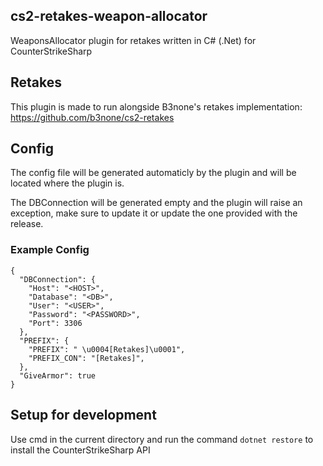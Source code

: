 ## cs2-retakes-weapon-allocator

WeaponsAllocator plugin for retakes written in C# (.Net) for CounterStrikeSharp

## Retakes

This plugin is made to run alongside B3none's retakes implementation: https://github.com/b3none/cs2-retakes

## Config

The config file will be generated automaticly by the plugin and will be located where the plugin is.

The DBConnection will be generated empty and the plugin will raise an exception, make sure to update it or update the one provided with the release.

### Example Config

```
{
  "DBConnection": {
    "Host": "<HOST>",
    "Database": "<DB>",
    "User": "<USER>",
    "Password": "<PASSWORD>",
    "Port": 3306
  },
  "PREFIX": {
    "PREFIX": " \u0004[Retakes]\u0001",
    "PREFIX_CON": "[Retakes]",
  },
  "GiveArmor": true
}

```

## Setup for development

Use cmd in the current directory and run the command `dotnet restore` to install the CounterStrikeSharp API
